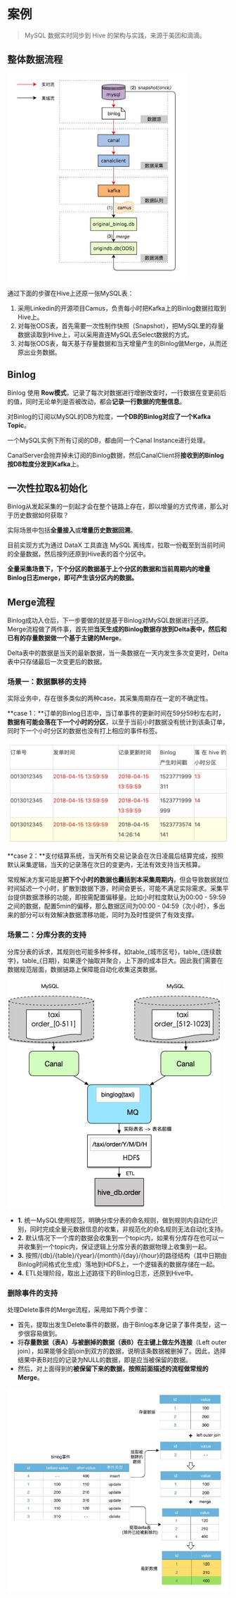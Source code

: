 # 案例

> MySQL 数据实时同步到 Hive 的架构与实践，来源于美团和滴滴。



## 整体数据流程

<img src="pics/meituan_action,png" alt="美团数据同步架构图" style="zoom: 80%;" />

通过下面的步骤在Hive上还原一张MySQL表：

1. 采用Linkedin的开源项目Camus，负责每小时把Kafka上的Binlog数据拉取到Hive上。
2. 对每张ODS表，首先需要一次性制作快照（Snapshot），把MySQL里的存量数据读取到Hive上，可以采用直连MySQL去Select数据的方式。
3. 对每张ODS表，每天基于存量数据和当天增量产生的Binlog做Merge，从而还原出业务数据。



## Binlog

Binlog 使用 **Row模式**，记录了每次对数据进行增删改查时，一行数据在变更前后的值，同时无论单列是否被改动，都会**记录一行数据的完整信息**。

对Binlog的订阅以MySQL的DB为粒度，**一个DB的Binlog对应了一个Kafka Topic**。

一个MySQL实例下所有订阅的DB，都由同一个Canal Instance进行处理。

CanalServer会抛弃掉未订阅的Binlog数据，然后CanalClient将**接收到的Binlog按DB粒度分发到Kafka**上。



## 一次性拉取&初始化

Binlog从发起采集的一刻起才会在整个链路上存在，即以增量的方式传递，那么对于历史数据如何获取？

实际场景中包括**全量接入**或**增量历史数据回溯**。

目前实现方式为通过 DataX 工具直连 MySQL 离线库，拉取一份截至到当前时间的全量数据，然后按列还原到Hive表的首个分区中。

**全量采集场景下，下个分区的数据基于上个分区的数据和当前周期内的增量Binlog日志merge，即可产生该分区内的数据。**



## Merge流程

Binlog成功入仓后，下一步要做的就是基于Binlog对MySQL数据进行还原。Merge流程做了两件事，首先把**当天生成的Binlog数据存放到Delta表中，然后和已有的存量数据做一个基于主键的Merge**。

Delta表中的数据是当天的最新数据，当一条数据在一天内发生多次变更时，Delta表中只存储最后一次变更后的数据。



### 场景一：数据飘移的支持

实际业务中，存在很多类似的两种case，其采集周期存在一定的不确定性。 

**case 1：**订单的Binlog日志中，当订单事件的更新时间在59分59秒左右时，**数据有可能会落在下一个小时的分区**，以至于当前小时数据没有统计到该条订单，同时下一个小时分区的数据也没有打上相应的事件标签。

![数据漂移](pics/data_piaoyi.png)

**case 2：**支付结算系统，当天所有交易记录会在次日凌晨后结算完成，按照默认采集逻辑，当天的记录落在次日的变更内，无法有效支持当天核算。

常规解决方案可能是**把下个小时的数据也囊括到本采集周期内**，但会导致数据就位时间延迟一个小时，扩散到数据下游，时间会更长，可能不满足实际需求。采集平台提供数据漂移的功能，即按需配置偏移量。比如小时粒度默认为00:00 - 59:59之间的数据，配置5min的偏移，那么数据区间为00:00 - 04:59（次小时），多出来的部分可以有效解决数据漂移功能，同时为及时性提供了有效支撑。



### 场景二：分库分表的支持

分库分表的诉求，其规则也可能多种多样，如table_{城市区号}，table_{连续数字}，table_{日期}，如果逐个抽取并聚合，上下游的成本巨大。因此我们需要在数据规范层面，数据链路上保障能自动化收集这类数据。

![分库分表合并](pics/seperate_db_table_merge.png)

- **1.** 统一MySQL使用规范，明确分库分表的命名规则，做到规则内自动化识别，同时完成全量元数据信息的收集，非规范化的命名规则无法自动化支持。
- **2.** 默认情况下一个库的数据会收集到一个topic内，如果有分库存在也可以一并收集到一个topic内，保证逻辑上分库分表的数据物理上收集到一起。
- **3.** 按照/{db}/{table}/{year}/{month}/{day}/{hour}的路径结构（其中日期由Binlog时间格式化生成）落地到HDFS上，一个逻辑表的数据存储在一起。
- **4.** ETL处理阶段，取出上述路径下的Binlog日志，还原到Hive中。



### 删除事件的支持

处理Delete事件的Merge流程，采用如下两个步骤：

- 首先，提取出发生Delete事件的数据，由于Binlog本身记录了事件类型，这一步很容易做到。
- 将**存量数据（表A）与被删掉的数据（表B）在主键上做左外连接**（Left outer join），如果能够全部join到双方的数据，说明该条数据被删掉了。因此，选择结果中表B对应的记录为NULL的数据，即是应当被保留的数据。
- 然后，对上面得到的**被保留下来的数据，按照前面描述的流程做常规的Merge**。

<img src="pics/delete_support.png" alt="delete_support" style="zoom:67%;" />
